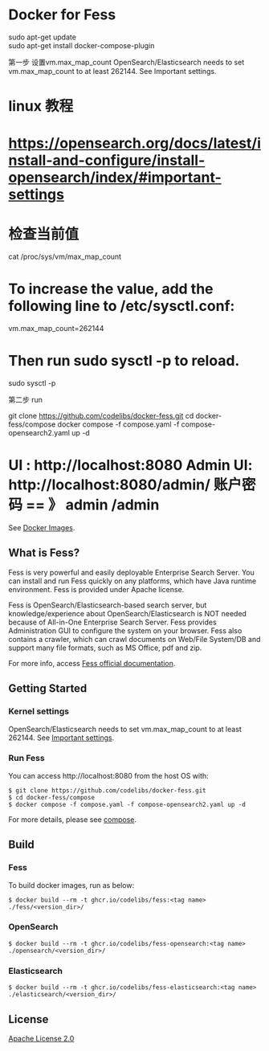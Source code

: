Docker for Fess
=====
sudo apt-get update
<br>
sudo apt-get install docker-compose-plugin

第一步 设置vm.max_map_count
OpenSearch/Elasticsearch needs to set vm.max_map_count to at least 262144. See Important settings.

# linux 教程
# https://opensearch.org/docs/latest/install-and-configure/install-opensearch/index/#important-settings

# 检查当前值
cat /proc/sys/vm/max_map_count

# To increase the value, add the following line to /etc/sysctl.conf:
vm.max_map_count=262144

# Then run sudo sysctl -p to reload. 
sudo sysctl -p

第二步 run

git clone https://github.com/codelibs/docker-fess.git
cd docker-fess/compose
docker compose -f compose.yaml -f compose-opensearch2.yaml up -d


UI : http://localhost:8080
Admin UI: http://localhost:8080/admin/
账户密码   == 》 admin /admin
=====

See [Docker Images](https://github.com/codelibs/docker-fess/pkgs/container/fess/versions).

## What is Fess?

Fess is very powerful and easily deployable Enterprise Search Server. You can install and run Fess quickly on any platforms, which have Java runtime environment. Fess is provided under Apache license.

Fess is OpenSearch/Elasticsearch-based search server, but knowledge/experience about OpenSearch/Elasticsearch is NOT needed because of All-in-One Enterprise Search Server. Fess provides Administration GUI to configure the system on your browser. Fess also contains a crawler, which can crawl documents on Web/File System/DB and support many file formats, such as MS Office, pdf and zip.

For more info, access [Fess official documentation](http://fess.codelibs.org/).

## Getting Started

### Kernel settings

OpenSearch/Elasticsearch needs to set vm.max\_map\_count to  at least 262144. See [Important settings](https://opensearch.org/docs/latest/install-and-configure/install-opensearch/index/#important-settings).

### Run Fess

You can access http://localhost:8080 from the host OS with:

```console
$ git clone https://github.com/codelibs/docker-fess.git
$ cd docker-fess/compose
$ docker compose -f compose.yaml -f compose-opensearch2.yaml up -d
```
For more details, please see [compose](https://github.com/codelibs/docker-fess/tree/master/compose).

## Build

### Fess

To build docker images, run as below:

```console
$ docker build --rm -t ghcr.io/codelibs/fess:<tag name> ./fess/<version_dir>/
```

### OpenSearch

```console
$ docker build --rm -t ghcr.io/codelibs/fess-opensearch:<tag name> ./opensearch/<version_dir>/
```

### Elasticsearch

```console
$ docker build --rm -t ghcr.io/codelibs/fess-elasticsearch:<tag name> ./elasticsearch/<version_dir>/
```

## License

[Apache License 2.0](LICENSE)
